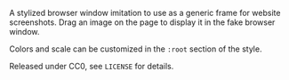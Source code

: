 A stylized browser window imitation to use as a generic frame for website screenshots. Drag an image on the page to display it in the fake browser window.

Colors and scale can be customized in the `:root` section of the style.

Released under CC0, see `LICENSE` for details.
